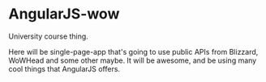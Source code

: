 AngularJS-wow
=============

University course thing.

Here will be single-page-app that's going to use public APIs from Blizzard, WoWHead and some other maybe. It will be awesome, and be using many cool things that AngularJS offers.
